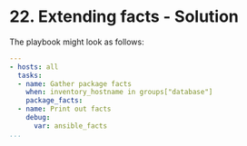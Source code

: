 # 22. Extending facts - Solution

The playbook might look as follows:
```yml
---
- hosts: all
  tasks:
  - name: Gather package facts
    when: inventory_hostname in groups["database"]
    package_facts:
  - name: Print out facts
    debug:
      var: ansible_facts
...
```
